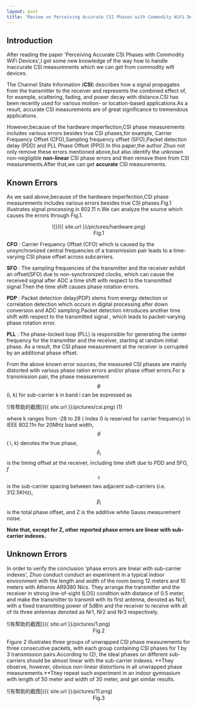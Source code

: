 ```yaml
---
layout: post
title: "Review on Perceiving Accurate CSI Phases with Commodity WiFi Devices"
---
```


## Introduction

After reading the paper 'Perceiving Accurate CSI Phases with Commodity WiFi Devices',I got some new knowledge of the way how to handle inaccurate CSI measurements which we can get from commodity wifi devices.

The Channel State Information (**CSI**) describes how a signal propagates from the transmitter to the receiver and represents the combined effect of, for example, scattering, fading, and power decay with distance.CSI has been recently used for various motion- or location-based applications.As a result, accurate CSI measurements are of great significance to tremendous applications.

However,because of the hardware imperfection,CSI phase measurements includes various errors besides true CSI phases,for example, Carrier Frequency Offset (CFO),Sampling frequency offset (SFO),Packet detection delay (PDD) and PLL Phase Offset (PPO).In this paper,the author Zhuo not only remove these errors mentioned above,but also identify the unknown non-negligible **non-linear** CSI phase errors and then remove them from CSI measurements.After that,we can get **accurate** CSI measurements.

## Known Errors

As we said above,because of the hardware imperfection,CSI phase measurements includes various errors besides true CSI phases.Fig.1 illustrates signal processing in 802.11 n.We can analyze the source which causes the errors through Fig.1.    

<center>![]({{ site.url }}/pictures/hardware.png)</center>  

<center>Fig.1</center>

**CFO** :  Carrier Frequency Offset (CFO) which is caused by the unsynchronized central frequencies of a transmission pair leads to a time-varying CSI phase offset across subcarriers.    

**SFO** : The sampling frequencies of the transmitter and the receiver exhibit an offset(SFO) due to non-synchronized clocks, which can cause the received signal after ADC a time shift with respect to the transmitted signal.Then the time shift causes phase rotation errors.    

**PDP** : Packet detection delay(PDP) stems from energy detection or correlation detection which occurs in digital processing after down conversion and ADC sampling.Packet detection introduces another time shift with respect to the transmitted signal , which leads to packet-varying phase rotation error.     

**PLL** : The phase-locked loop (PLL) is responsible for generating the center frequency for the transmitter and the receiver, starting at random initial phase. As a result, the CSI phase measurement at the receiver is corrupted by an additional phase offset.

From the above known error sources, the measured CSI phases are mainly distorted with various phase ration errors and/or phase offset errors.For a transmission pair, the phase measurement $$\phi$$(i, k) for sub-carrier k in band i can be expressed as     

![有帮助的截图]({{ site.url }}/pictures/csi.png) (1)

where k ranges from -28 to 28 ( index 0 is reserved for carrier frequency) in IEEE 802.11n for 20MHz band width, $$\theta$$ ( i, k) denotes the true phase, $$\delta_i$$ is the timing offset at the receiver, including time shift due to PDD and SFO, *f*$$_s$$ is the sub-carrier spacing between two adjacent sub-carriers (i.e. 312.5KHz), $$\beta_i$$ is the total phase offset, and Z is the additive white Gauss measurement noise.     

**Note that, except for Z, other reported phase errors are linear with sub-carrier indexes.**

## Unknown Errors

In order to verify the conclusion 'phase errors are linear with sub-carrier indexes', Zhuo conduct conduct an experiment in a typical indoor environment with the length and width of the room being 12 meters and 10 meters with Atheros AR9380 Nics. They arrange the transmitter and the receiver in strong line-of-sight (LOS) condition with distance of 0.5 meter, and make the transmitter to transmit with its first antenna, denoted as Nc1, with a fixed transmitting power of 5dBm and the receiver to receive with all of its three antennas denoted as Nr1, Nr2 and Nr3 respectively.    

<div style="align: center">![有帮助的截图]({{ site.url }}/pictures/1.png)</div>    

<center>Fig.2</center>

Figure 2 illustrates three groups of unwrapped CSI phase measurements for three consecutive packets, with each group containing CSI phases for 1 by 3 transmission pairs.According to (2), the ideal phases
on different sub-carriers should be almost linear with the sub-carrier indexes. **They observe, however, obvious non-linear distortions in all unwrapped phase measurements.**They repeat such experiment in an indoor gymnasium with length of 50 meter and width of 30 meter, and get similar results.

<div style="align: center">![有帮助的截图]({{ site.url }}/pictures/11.png)</div>    

<center>Fig.3</center>








